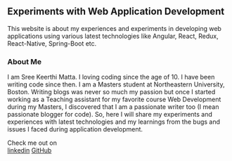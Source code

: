## Experiments with Web Application Development

This website is about my experiences and experiments in developing web applications using various latest technologies like Angular, React, Redux, React-Native, Spring-Boot etc.

### About Me

I am Sree Keerthi Matta. I loving coding since the age of 10. I have been writing code since then. I am a Masters student at Northeastern University, Boston. Writing blogs was never so much my passion but once I started working as a Teaching assistant for my favorite course Web Development during my Masters, I discovered that I am a passionate writer too (I mean passionate blogger for code). So, here I will share my experiments and experiences with latest technologies and my learnings from the bugs and issues I faced during application development.

Check me out on   
[linkedin](https://www.linkedin.com/in/sreekmatta/)
[GitHub](https://github.com/sreekmatta)

```markdown
